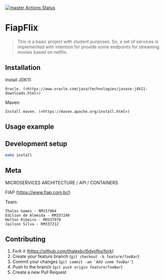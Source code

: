 [![master Actions Status](https://github.com/thalexbr/6dvpflix/workflows/master/badge.svg)](https://github.com/thalexbr/6dvpflix/actions)


# FiapFlix
> This is a basic project with student purposes. So, a set of services is implemented with intention for provide some  endpoints for streaming movies based on netflix.

<!-- TODO: o que ele faz? breve descrição... -->

## Installation

Install JDK11:

```
Oracle. (<https://www.oracle.com/java/technologies/javase-jdk11-downloads.html>)
```

Maven:

```
Install maven. (<https://maven.apache.org/install.html>)
```

## Usage example



## Development setup

<!-- Describe how to install all development dependencies and how to run an automated test-suite of some kind. Potentially do this for multiple platforms. -->

```sh
make install
```

## Meta

MICROSERVICES ARCHITECTURE / API / CONTAINERS

FIAP (<https://www.fiap.com.br/>)

Team:

```
Thales Gomes - RM337964
Edilson de Almeida - RM337240
Helton Ribeiro - RM337979
Jailson Silva - RM337212 
```

## Contributing

1. Fork it (<https://github.com/thalexbr/6dvpflix/fork>)
2. Create your feature branch (`git checkout -b feature/fooBar`)
3. Commit your changes (`git commit -am 'Add some fooBar'`)
4. Push to the branch (`git push origin feature/fooBar`)
5. Create a new Pull Request

<!-- Markdown link & img dfn's -->
[wiki]: https://github.com/thalexbr/6dvpflix/wiki